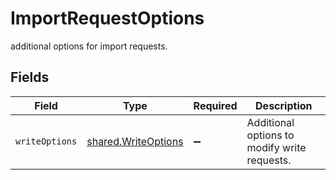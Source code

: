 # ImportRequestOptions

additional options for import requests.


## Fields

| Field                                                             | Type                                                              | Required                                                          | Description                                                       |
| ----------------------------------------------------------------- | ----------------------------------------------------------------- | ----------------------------------------------------------------- | ----------------------------------------------------------------- |
| `writeOptions`                                                    | [shared.WriteOptions](../../../sdk/models/shared/writeoptions.md) | :heavy_minus_sign:                                                | Additional options to modify write requests.                      |